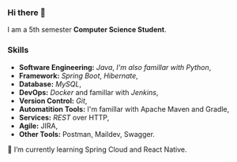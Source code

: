 ### Hi there 👋

I am a 5th semester **Computer Science Student**.

### Skills
* **Software Engineering:** *Java*, *I'm also famillar with Python*,
* **Framework:** *Spring Boot*, *Hibernate*,
* **Database:** *MySQL*,
* **DevOps:** *Docker* and famillar with *Jenkins*,
* **Version Control:** *Git*,
* **Automatition Tools:** I'm famillar with Apache Maven and Gradle,
* **Services:** *REST* over HTTP,
* **Agile:** JIRA,
* **Other Tools:** Postman, Maildev, Swagger.

🌱 I’m currently learning Spring Cloud and React Native.
<!--
**krzysztofzapart/krzysztofzapart** is a ✨ _special_ ✨ repository because its `README.md` (this file) appears on your GitHub profile.

Here are some ideas to get you started:

- 🔭 I’m currently working on ...
- 🌱 I’m currently learning ...
- 👯 I’m looking to collaborate on ...
- 🤔 I’m looking for help with ...
- 💬 Ask me about ...
- 📫 How to reach me: ...
- 😄 Pronouns: ...
- ⚡ Fun fact: ...
-->
